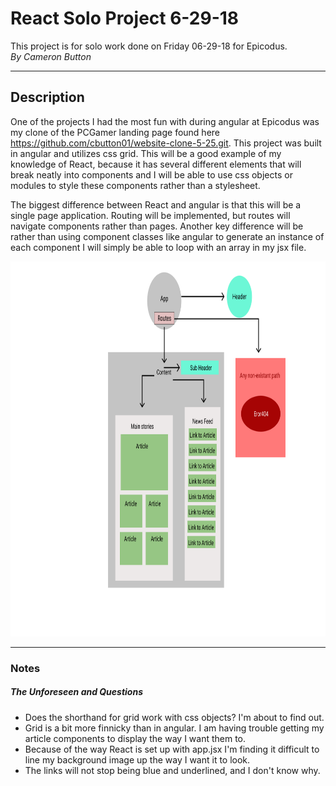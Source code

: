 # React Solo Project 6-29-18

This project is for solo work done on Friday 06-29-18 for Epicodus. <br>
_By Cameron Button_

<hr>

## Description

One of the projects I had the most fun with during angular at Epicodus was my clone of the PCGamer landing page found here https://github.com/cbutton01/website-clone-5-25.git.  This project was built in angular and utilizes css grid.  This will be a good example of my knowledge of React, because it has several different elements that will break neatly into components and I will be able to use css objects or modules to style these components rather than a stylesheet.


The biggest difference between React and angular is that this will be a single page application.  Routing will be implemented, but routes will navigate components rather than pages.  Another key difference will be rather than using component classes like angular to generate an instance of each component I will simply be able to loop with an array in my jsx file.

<img src="src\assets\component-structure.png" height="600">

<hr>

### Notes

##### The Unforeseen and Questions

  * Does the shorthand for grid work with css objects?  I'm about to find out.
  * Grid is a bit more finnicky than in angular.  I am having trouble getting my article components to display the way I want them to.
  * Because of the way React is set up with app.jsx I'm finding it difficult to line my background image up the way I want it to look.
  * The links will not stop being blue and underlined, and I don't know why.

